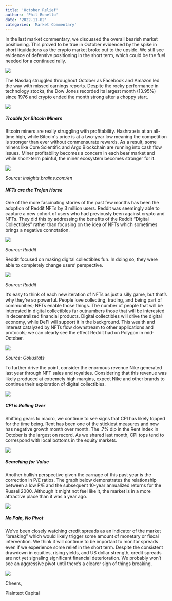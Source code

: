 ```yaml
---
title: 'October Relief'
authors: 'Phil Bonello'
date: '2022-11-02'
categories: 'Market Commentary'
---
```

In the last market commentary, we discussed the overall bearish market positioning. This proved to be true in October evidenced by the spike in short liquidations as the crypto market broke out to the upside. We still see evidence of defensive positioning in the short term, which could be the fuel needed for a continued rally.

![](/images/13.2-da6de7e9.png)

The Nasdaq struggled throughout October as Facebook and Amazon led the way with missed earnings reports. Despite the rocky performance in technology stocks, the Dow Jones recorded its largest month (13.95%) since 1976 and crypto ended the month strong after a choppy start.

![](/images/13.1.png)

##### Trouble for Bitcoin Miners

Bitcoin miners are really struggling with profitability. Hashrate is at an all-time high, while Bitcoin's price is at a two-year low meaning the competition is stronger than ever without commensurate rewards. As a result, some miners like Core Scientific and Argo Blockchain are running into cash flow issues. Miner profitability becomes a concern in each bear market and while short-term painful, the miner ecosystem becomes stronger for it.

![](/images/13.3.png)

*Source: insights.braiins.com/en*

##### NFTs are the Trojan Horse

One of the more fascinating stories of the past few months has been the adoption of Reddit NFTs by 3 million users. Reddit was seemingly able to capture a new cohort of users who had previously been against crypto and NFTs. They did this by addressing the benefits of the Reddit “Digital Collectibles” rather than focusing on the idea of NFTs which sometimes brings a negative connotation.

![](/images/13.4.png)

*Source: Reddit*

Reddit focused on making digital collectibles fun. In doing so, they were able to completely change users’ perspective.

![](/images/13.5.png)

*Source: Reddit*

It’s easy to think of each new iteration of NFTs as just a silly game, but that’s why they’re so powerful. People love collecting, trading, and being part of communities; NFTs enable those things. The number of people that will be interested in digital collectibles far outnumbers those that will be interested in decentralized financial products. Digital collectibles will drive the digital economy, while DeFi will support it in the background. This wealth and interest catalyzed by NFTs flow downstream to other applications and protocols; we can clearly see the effect Reddit had on Polygon in mid-October.

![](/images/13.6.png)

*Source: Gokustats*

To further drive the point, consider the enormous revenue Nike generated last year through NFT sales and royalties. Considering that this revenue was likely produced at extremely high margins, expect Nike and other brands to continue their exploration of digital collectibles.

![](/images/13.7.png)

##### CPI is Rolling Over

Shifting gears to macro, we continue to see signs that CPI has likely topped for the time being. Rent has been one of the stickiest measures and now has negative growth month over month. The .7% dip in the Rent Index in October is the largest on record. As we shared last month, CPI tops tend to correspond with local bottoms in the equity markets.

![](/images/13.8.png)

##### Searching for Value

Another bullish perspective given the carnage of this past year is the correction in P/E ratios. The graph below demonstrates the relationship between a low P/E and the subsequent 10-year annualized returns for the Russel 2000. Although it might not feel like it, the market is in a more attractive place than it was a year ago.

![](/images/13.9.png)

##### No Pain, No Pivot

We’ve been closely watching credit spreads as an indicator of the market “breaking” which would likely trigger some amount of monetary or fiscal intervention. We think it will continue to be important to monitor spreads even if we experience some relief in the short term. Despite the consistent drawdown in equities, rising yields, and US dollar strength, credit spreads are not yet signaling significant financial deterioration. We probably won’t see an aggressive pivot until there’s a clearer sign of things breaking.

![](/images/13.10.png)

Cheers,

Plaintext Capital
